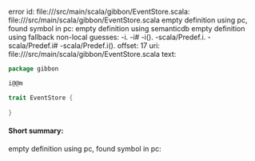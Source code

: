 error id: file://<WORKSPACE>/src/main/scala/gibbon/EventStore.scala:
file://<WORKSPACE>/src/main/scala/gibbon/EventStore.scala
empty definition using pc, found symbol in pc: 
empty definition using semanticdb
empty definition using fallback
non-local guesses:
	 -i.
	 -i#
	 -i().
	 -scala/Predef.i.
	 -scala/Predef.i#
	 -scala/Predef.i().
offset: 17
uri: file://<WORKSPACE>/src/main/scala/gibbon/EventStore.scala
text:
```scala
package gibbon

i@@m

trait EventStore {
  
}

```


#### Short summary: 

empty definition using pc, found symbol in pc: 